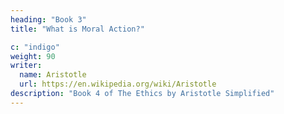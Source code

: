 ```yaml
---
heading: "Book 3"
title: "What is Moral Action?"

c: "indigo"
weight: 90
writer:
  name: Aristotle
  url: https://en.wikipedia.org/wiki/Aristotle
description: "Book 4 of The Ethics by Aristotle Simplified"
---
```

